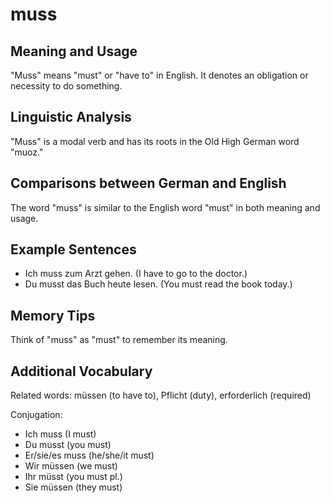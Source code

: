 # muss
## Meaning and Usage
"Muss" means "must" or "have to" in English. It denotes an obligation or necessity to do something.

## Linguistic Analysis
"Muss" is a modal verb and has its roots in the Old High German word "muoz."

## Comparisons between German and English
The word "muss" is similar to the English word "must" in both meaning and usage.

## Example Sentences
- Ich muss zum Arzt gehen. (I have to go to the doctor.)
- Du musst das Buch heute lesen. (You must read the book today.)

## Memory Tips
Think of "muss" as "must" to remember its meaning.

## Additional Vocabulary
Related words: müssen (to have to), Pflicht (duty), erforderlich (required)

Conjugation:
- Ich muss (I must)
- Du musst (you must)
- Er/sie/es muss (he/she/it must)
- Wir müssen (we must)
- Ihr müsst (you must pl.)
- Sie müssen (they must)